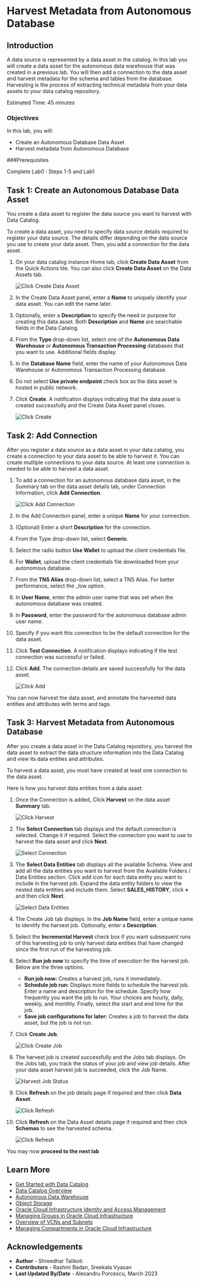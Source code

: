 # Harvest Metadata from Autonomous Database

## Introduction

A data source is represented by a data asset in the catalog. In this lab you will create a data asset for the autonomous data warehouse that was created in a previous lab. You will then add a connection to the data asset and harvest metadata for the schema and tables from the database. Harvesting is the process of extracting technical metadata from your data assets to your data catalog repository.

Estimated Time: 45 minutes

### Objectives

In this lab, you will:
* Create an Autonomous Database Data Asset
* Harvest metadata from Autonomous Database

###Prerequisites

Complete Lab0 : Steps 1-5 and  Lab1

## Task 1: Create an Autonomous Database Data Asset

You create a data asset to register the data source you want to harvest with Data Catalog.

To create a data asset, you need to specify data source details required to register your data source. The details differ depending on the data source you use to create your data asset. Then, you add a connection for the data asset.

1. On your data catalog instance Home tab, click **Create Data Asset** from the Quick Actions tile. You can also click **Create Data Asset** on the Data Assets tab.

    ![Click Create Data Asset](./images/create-data-asset.png " ")

2. In the Create Data Asset panel, enter a **Name** to uniquely identify your data asset. You can edit the name later.

3. Optionally, enter a **Description** to specify the need or purpose for creating this data asset. Both **Description** and **Name** are searchable fields in the Data Catalog.

4. From the **Type** drop-down list, select one of the **Autonomous Data Warehouse** or **Autonomous Transaction Processing** databases that you want to use. Additional fields display.

5. In the **Database Name** field, enter the name of your Autonomous Data Warehouse or Autonomous Transaction Processing database.

6. Do not select **Use private endpoint** check box as the data asset is hosted in public network.

7. Click **Create**. A notification displays indicating that the data asset is created successfully and the Create Data Asset panel closes.

	![Click Create](./images/create-data-asset-params.png " ")

## Task 2: Add Connection

After you register a data source as a data asset in your data catalog, you create a connection to your data asset to be able to harvest it. You can create multiple connections to your data source. At least one connection is needed to be able to harvest a data asset.

1. To add a connection for an autonomous database data asset, in the Summary tab on the data asset details tab, under Connection Information, click **Add Connection**.

	![Click Add Connection](./images/add-connection1.png " ")

2. In the Add Connection panel, enter a unique **Name** for your connection.

3. (Optional) Enter a short **Description** for the connection.

4. From the Type drop-down list, select **Generic**.

5. Select the radio button **Use Wallet** to upload the client credentials file.

6. For **Wallet**, upload the client credentials file downloaded from your autonomous database.

7. From the **TNS Alias** drop-down list, select a TNS Alias. For better performance, select the <name>_low option.

8. In **User Name**, enter the admin user name that was set when the autonomous database was created.

9. In **Password**, enter the password for the autonomous database admin user name.

10. Specify if you want this connection to be the default connection for the data asset.

11. Click **Test Connection**. A notification displays indicating if the test connection was successful or failed.

12. Click **Add**. The connection details are saved successfully for the data asset.

	![Click Add](./images/add-connection4.png " ")

You can now harvest the data asset, and annotate the harvested data entities and attributes with terms and tags.

## Task 3: Harvest Metadata from Autonomous Database                             

After you create a data asset in the Data Catalog repository, you harvest the data asset to extract the data structure information into the Data Catalog and view its data entities and attributes.

To harvest a data asset, you must have created at least one connection to the data asset.

Here is how you harvest data entities from a data asset:

1. Once the Connection is added, Click **Harvest** on the data asset **Summary** tab.

	![Click Harvest](./images/harvest1.png " ")

2. The **Select Connection** tab displays and the default connection is selected. Change it if required. Select the connection you want to use to harvest the data asset and click **Next**.

	![Select Connection](./images/select-connection.png " ")

3. The **Select Data Entities** tab displays all the available Schema. View and add all the data entities you want to harvest from the Available Folders / Data Entities section. Click add icon for each data entity you want to include in the harvest job. Expand the data entity folders to view the nested data entities and include them. Select **SALES_HISTORY**, click **+** and then click **Next**.

	![Select Data Entities](./images/select-schema.png " ")

4. The Create Job tab displays. In the **Job Name** field, enter a unique name to identify the harvest job. Optionally, enter a **Description**.

5. Select the **Incremental Harvest** check box if you want subsequent runs of this harvesting job to only harvest data entities that have changed since the first run of the harvesting job.

6. Select **Run job now** to specify the time of execution for the harvest job. Below are the three options.
	* **Run job now:** Creates a harvest job, runs it immediately.
	* **Schedule job run:** Displays more fields to schedule the harvest job. Enter a name and description for the schedule. Specify how frequently you want the job to run. Your choices are hourly, daily, weekly, and monthly. Finally, select the start and end time for the job.
	* **Save job configurations for later:** Creates a job to harvest the data asset, but the job is not run.

7. Click **Create Job**.

	![Click Create Job](./images/harvest-job2.png " ")

8. The harvest job is created successfully and the Jobs tab displays. On the Jobs tab, you track the status of your job and view job details. After your data asset harvest job is succeeded, click the Job Name.

	![Harvest Job Status](./images/harvest-job-status.png " ")

9. Click **Refresh** on the job details page if required and then click **Data Asset**.

	![Click Refresh](./images/harvest-job3.png " ")

10. Click **Refresh** on the Data Asset details page if required and then click **Schemas** to see the harvested schema.

	![Click Refresh](./images/harvest-job4.png " ")

You may now **proceed to the next lab**

## Learn More

* [Get Started with Data Catalog](https://docs.oracle.com/en-us/iaas/data-catalog/using/index.htm)
* [Data Catalog Overview](https://docs.oracle.com/en-us/iaas/data-catalog/using/overview.htm)
* [Autonomous Data Warehouse](https://docs.oracle.com/en/cloud/paas/autonomous-data-warehouse-cloud/index.html)
* [Object Storage](https://docs.oracle.com/en-us/iaas/Content/Object/Concepts/objectstorageoverview.htm)
* [Oracle Cloud Infrastructure Identity and Access Management](https://docs.oracle.com/en-us/iaas/Content/Identity/Concepts/overview.htm)
* [Managing Groups in Oracle Cloud Infrastructure](https://docs.oracle.com/en-us/iaas/Content/Identity/Tasks/managinggroups.htm)
* [Overview of VCNs and Subnets](https://docs.oracle.com/en-us/iaas/Content/Network/Tasks/managingVCNs_topic-Overview_of_VCNs_and_Subnets.htm#Overview)
* [Managing Compartments in Oracle Cloud Infrastructure](https://docs.oracle.com/en-us/iaas/Content/Identity/Tasks/managingcompartments.htm)

## Acknowledgements

* **Author** - Shreedhar Talikoti
* **Contributors** -  Rashmi Badan, Sreekala Vyasan
* **Last Updated By/Date** - Alexandru Porcescu, March 2023
